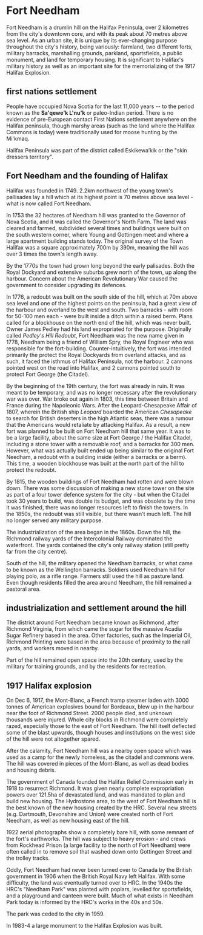 # Fort Needham 

Fort Needham is a drumlin hill on the Halifax Peninsula, over 2 kilometres from the city's downtown core, and with its peak about 70 metres above sea level. As an urban site, it is unique by its ever-changing purpose throughout the city's history, being variously: farmland, two different forts, military barracks, marshalling grounds, parkland, sportsfields, a public monument, and land for temporary housing. It is significant to Halifax's military history as well as an important site for the memorializing of the 1917 Halifax Explosion. 

## first nations settlement

People have occupied Nova Scotia for the last 11,000 years -- to the period known as the **Sa'qewe'k L'nu'k** or paleo-Indian period. There is no evidence of pre-European contact First Nations settlement anywhere on the Halifax peninsula, though marshy areas (such as the land where the Halifax Commons is today) were traditionally used for moose hunting by the Mi'kmaq. 

Halifax Peninsula was part of the district called Eskikewa’kik or the "skin dressers territory".

## Fort Needham and the founding of Halifax

Halifax was founded in 1749. 2.2km northwest of the young town's pallisades lay a hill which at its highest point is 70 metres above sea level - what is now called Fort Needham. 

In 1753 the 32 hectares of Needham hill was granted to the Governor of Nova Scotia, and it was called the Governor's North Farm. The land was cleared and farmed, subdivided several times and buildings were built on the south western corner, where Young and Gottingen meet and where a large apartment building stands today. The original survey of the Town Halifax was a square approximately 700m by 390m, meaning the hill was over 3 times the town's length away. 

By the 1770s the town had grown long beyond the early palisades. Both the Royal Dockyard and extensive suburbs grew north of the town, up along the harbour. Concern about the American Revolutionary War caused the government to consider upgrading its defences. 

In 1776, a redoubt was built on the south side of the hill, which at 70m above sea level and one of the highest points on the peninsula, had a great view of the harbour and overland to the west and south. Two barracks - with room for 50-100 men each - were built inside a ditch within a raised berm. Plans called for a blockhouse on the north end of the hill, which was never built. Owner James Pedley had his land expropriated for the purpose. Originally called *Pedley's Hill Redoubt*, Fort Needham was the new name given in 1778, Needham being a friend of William Spry, the Royal Engineer who was responsible for the fort-building. Counter-intuitively, the fort was intended primarily the protect the Royal Dockyards from overland attacks, and as such, it faced the isthmus of Halifax Peninsula, not the harbour. 2 cannons pointed west on the road into Halifax, and 2 cannons pointed south to protect Fort George (the Citadel). 

By the beginning of the 19th century, the fort was already in ruin. It was meant to be temporary, and was no longer necessary after the revolutionary war was over. War broke out again in 1803, this time between Britain and France during the Napoleonic Wars. After the Leopard-Chesapeake Affair of 1807, wherein the British ship *Leopard* boarded the American *Chesapeake* to search for British deserters in the high Atlantic seas, there was a rumour that the Americans would retaliate by attacking Halifax. As a result, a new fort was planned to be built on Fort Needham hill that same year. It was to be a large facility, about the same size at Fort George / the Halifax Citadel, including a stone tower with a removable roof, and a barracks for 300 men. However, what was actually built ended up being similar to the original Fort Needham, a redoubt with a building inside (either a barracks or a berm). This time, a wooden blockhouse was built at the north part of the hill to protect the redoubt. 

By 1815, the wooden buildings of Fort Needham had rotten and were blown down. There was some discussion of making a new stone tower on the site as part of a four tower defence system for the city - but when the Citadel took 30 years to build, was double its budget, and was obsolete by the time it was finished, there was no longer resources left to finish the towers. In the 1850s, the redoubt was still visible, but there wasn't much left. The hill no longer served any military purpose. 

The industrialization of the area began in the 1860s. Down the hill, the Richmond railway yards of the Intercolonial Railway dominated the waterfront. The yards contained the city's only railway station (still pretty far from the city centre). 

South of the hill, the military opened the Needham barracks, or what came to be known as the Wellington barracks. Soldiers used Needham hill for playing polo, as a rifle range. Farmers still used the hill as pasture land. Even though residents filled the area around Needham, the hill remained a pastoral area. 

## industrialization and settlement around the hill

The district around Fort Needham became known as Richmond, after Richmond Virginia, from which came the sugar for the massive Acadia Sugar Refinery based in the area. Other factories, such as the Imperial Oil, Richmond Printing were based in the area because of proximity to the rail yards, and workers moved in nearby. 

Part of the hill remained open space into the 20th century, used by the military for training grounds, and by the residents for recreation. 

## 1917 Halifax explosion

On Dec 6, 1917, the Mont-Blanc, a French tramp steamer laden with 3000 tonnes of American explosives bound for Bordeaux, blew up in the harbour near the foot of Richmond Street. 2000 people died, and unknown thousands were injured. Whole city blocks in Richmond were completely razed, especially those to the east of Fort Needham. The hill itself deflected some of the blast upwards, though houses and institutions on the west side of the hill were not altogether spared. 

After the calamity, Fort Needham hill was a nearby open space which was used as a camp for the newly homeless, as the citadel and commons were. The hill was covered in pieces of the Mont-Blanc, as well as dead bodies and housing debris. 

The government of Canada founded the Halifax Relief Commission early in 1918 to resurrect Richmond. It was given nearly complete expropriation powers over 121.5ha of devastated land, and was mandated to plan and build new housing. The Hydrostone area, to the west of Fort Needham hill is the best known of the new housing created by the HRC. Several new streets (e.g. Dartmouth, Devonshire and Union) were created north of Fort Needham, as well as new housing east of the hill. 

1922 aerial photographs show a completely bare hill, with some remnant of the fort's earthworks. The hill was subject to heavy erosion - and crews from Rockhead Prison (a large facility to the north of Fort Needham) were often called in to remove soil that washed down onto Gottingen Street and the trolley tracks. 

Oddly, Fort Needham had never been turned over to Canada by the British government in 1906 when the British Royal Navy left Halifax. With some difficulty, the land was eventually turned over to HRC.  In the 1940s the HRC's "Needham Park" was planted with poplars, levelled for sportsfields, and a playground and canteen were built. Much of what exists in Needham Park today is informed by the HRC's works in the 40s and 50s. 

The park was ceded to the city in 1959. 

In 1983-4 a large monument to the Halifax Explosion was built. 
